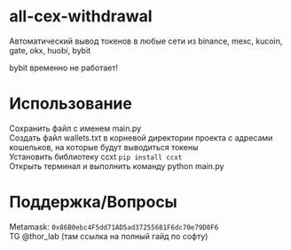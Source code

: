 # all-cex-withdrawal
Автоматический вывод токенов в любые сети из binance, mexc, kucoin, gate, okx, huobi, bybit

bybit временно не работает!

# Использование

Сохранить файл с именем main.py  
Создать файл wallets.txt в корневой директории проекта с адресами кошельков, на которые будут выводиться токены    
Установить библиотеку ccxt   ```pip install ccxt```  
Открыть терминал и выполнить команду python main.py

# Поддержка/Вопросы

Metamask: ```0x86B0ebc4F5dd71AD5ad37255681F6dc70e79D0F6```  
TG @thor_lab (там ссылка на полный гайд по софту)
